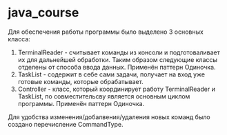 # java_course

Для обеспечения работы программы было выделено 3 основных класса:
1. TerminalReader - считывает команды из консоли и подготоваливает их для дальнейшей обработки. Таким образом следующие классы отделены от способа ввода данных.  Применён паттерн Одиночка.
2. TaskList - содержит в себе сами задачи, получает на вход уже готовые команды, которые обрабатывает.
3. Controller - класс, который координирует работу TerminalReader и TaskList, по совместительсву является основным циклом программы. Применён паттерн Одиночка.

Для удобства изменения/добалвения/удаления новых команд было создано перечисление CommandType.
